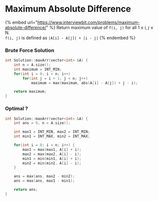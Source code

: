 # Maximum Absolute Difference

{% embed url="https://www.interviewbit.com/problems/maximum-absolute-difference/" %}
Return maximum value of `f(i, j)` for all 1 ≤ _i, j_ ≤ N.\
`f(i, j)` is defined as `|A[i] - A[j]| + |i - j|`
{% endembed %}

### Brute Force Solution

```cpp
int Solution::maxArr(vector<int> &A) {
    int n = A.size();
    int maximum = INT_MIN;
    for(int i = 0; i < n; i++)
        for(int j = i + 1; j < n; j++)
            maximum = max(maximum, abs(A[i] - A[j]) + j - i);

    return maximum;
}
```

### Optimal ?

```cpp
int Solution::maxArr(vector<int> &A) {
    int ans = 0, n = A.size();

    int max1 = INT_MIN, max2 = INT_MIN;
    int min1 = INT_MAX, min2 = INT_MAX;

    for(int i = 0; i < n; i++) {
        max1 = max(max1, A[i] + i);
        max2 = max(max2, A[i] - i);
        min1 = min(min1, A[i] + i);
        min2 = min(min2, A[i] - i);
    }

    ans = max(ans, max2 - min2);
    ans = max(ans, max1 - min1);

    return ans;
}
```
